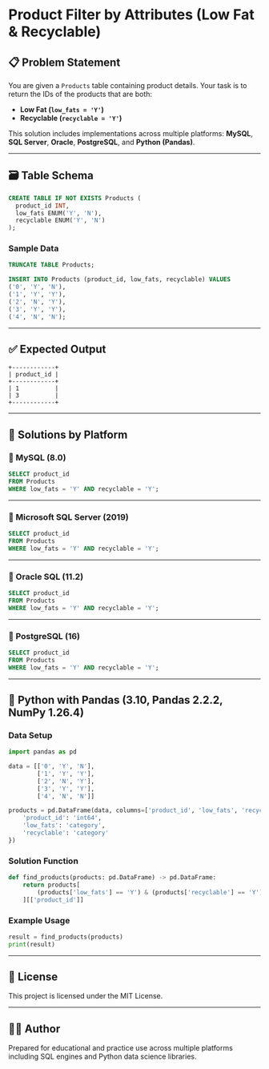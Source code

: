 
# Product Filter by Attributes (Low Fat & Recyclable)

## 📋 Problem Statement

You are given a `Products` table containing product details. Your task is to return the IDs of the products that are both:

- **Low Fat (`low_fats = 'Y'`)**
- **Recyclable (`recyclable = 'Y'`)**

This solution includes implementations across multiple platforms: **MySQL**, **SQL Server**, **Oracle**, **PostgreSQL**, and **Python (Pandas)**.

---

## 🗃️ Table Schema

```sql
CREATE TABLE IF NOT EXISTS Products (
  product_id INT,
  low_fats ENUM('Y', 'N'),
  recyclable ENUM('Y', 'N')
);
```

### Sample Data

```sql
TRUNCATE TABLE Products;

INSERT INTO Products (product_id, low_fats, recyclable) VALUES
('0', 'Y', 'N'),
('1', 'Y', 'Y'),
('2', 'N', 'Y'),
('3', 'Y', 'Y'),
('4', 'N', 'N');
```

---

## ✅ Expected Output

```
+------------+
| product_id |
+------------+
| 1          |
| 3          |
+------------+
```

---

## 💾 Solutions by Platform

### 🔹 MySQL (8.0)

```sql
SELECT product_id
FROM Products
WHERE low_fats = 'Y' AND recyclable = 'Y';
```

---

### 🔸 Microsoft SQL Server (2019)

```sql
SELECT product_id
FROM Products
WHERE low_fats = 'Y' AND recyclable = 'Y';
```

---

### 🔸 Oracle SQL (11.2)

```sql
SELECT product_id
FROM Products
WHERE low_fats = 'Y' AND recyclable = 'Y';
```

---

### 🔸 PostgreSQL (16)

```sql
SELECT product_id
FROM Products
WHERE low_fats = 'Y' AND recyclable = 'Y';
```

---

## 🐍 Python with Pandas (3.10, Pandas 2.2.2, NumPy 1.26.4)

### Data Setup

```python
import pandas as pd

data = [['0', 'Y', 'N'], 
        ['1', 'Y', 'Y'], 
        ['2', 'N', 'Y'], 
        ['3', 'Y', 'Y'], 
        ['4', 'N', 'N']]

products = pd.DataFrame(data, columns=['product_id', 'low_fats', 'recyclable']).astype({
    'product_id': 'int64',
    'low_fats': 'category',
    'recyclable': 'category'
})
```

### Solution Function

```python
def find_products(products: pd.DataFrame) -> pd.DataFrame:
    return products[
        (products['low_fats'] == 'Y') & (products['recyclable'] == 'Y')
    ][['product_id']]
```

### Example Usage

```python
result = find_products(products)
print(result)
```

---

## 📄 License

This project is licensed under the MIT License.

---

## 👨‍💻 Author

Prepared for educational and practice use across multiple platforms including SQL engines and Python data science libraries.
